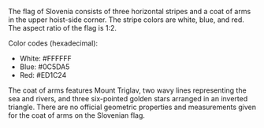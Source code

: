 The flag of Slovenia consists of three horizontal stripes and a coat of arms in the upper hoist-side corner. The stripe colors are white, blue, and red. The aspect ratio of the flag is 1:2.

Color codes (hexadecimal):
- White: #FFFFFF
- Blue: #0C5DA5
- Red: #ED1C24

The coat of arms features Mount Triglav, two wavy lines representing the sea and rivers, and three six-pointed golden stars arranged in an inverted triangle. There are no official geometric properties and measurements given for the coat of arms on the Slovenian flag.